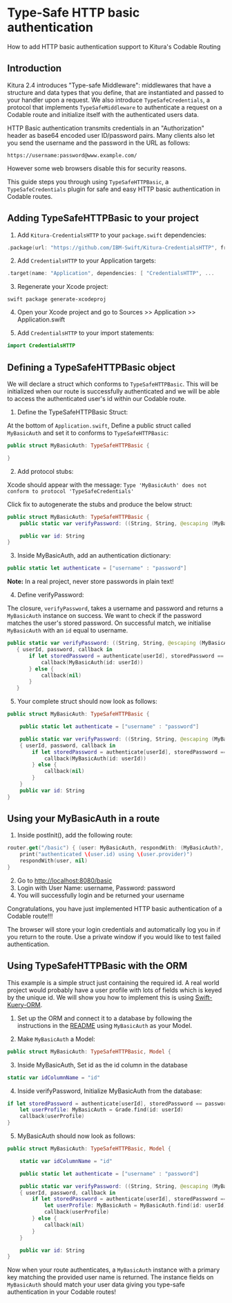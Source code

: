 <div class="titleBlock">
  <h1>Type-Safe HTTP basic authentication</h1>
  <p>How to add HTTP basic authentication support to Kitura's Codable Routing</p>
</div>

## Introduction
Kitura 2.4 introduces "Type-safe Middleware": middlewares that have a structure and data types that you define, that are instantiated and passed to your handler upon a request. We also introduce `TypeSafeCredentials`, a protocol that implements `TypeSafeMiddleware` to authenticate a request on a Codable route and initialize itself with the authenticated users data.

HTTP Basic authentication transmits credentials in an "Authorization" header as base64 encoded user ID/password pairs. Many clients also let you send the username and the password in the URL as follows:

```
https://username:password@www.example.com/
```

However some web browsers disable this for security reasons.

This guide steps you through using `TypeSafeHTTPBasic`, a `TypeSafeCredentials` plugin for safe and easy HTTP basic authentication in Codable routes.

## Adding TypeSafeHTTPBasic to your project

1) Add `Kitura-CredentialsHTTP` to your `package.swift` dependencies:
```swift
.package(url: "https://github.com/IBM-Swift/Kitura-CredentialsHTTP", from: "2.1.0"),
```

2) Add `CredentialsHTTP` to your Application targets:
```swift
.target(name: "Application", dependencies: [ "CredentialsHTTP", ...
```

3) Regenerate your Xcode project:
```
swift package generate-xcodeproj
```

4) Open your Xcode project and go to Sources >> Application >> Application.swift

5) Add `CredentialsHTTP` to your import statements:
```swift
import CredentialsHTTP
```

## Defining a TypeSafeHTTPBasic object

We will declare a struct which conforms to `TypeSafeHTTPBasic`. This will be initialized when our route is successfully authenticated and we will be able to access the authenticated user's id within our Codable route.

1) Define the TypeSafeHTTPBasic Struct:

At the bottom of `Application.swift`, Define a public struct called `MyBasicAuth` and set it to conforms to `TypeSafeHTTPBasic`:
```swift
public struct MyBasicAuth: TypeSafeHTTPBasic {

}
```
2) Add protocol stubs:

Xcode should appear with the message:
`Type 'MyBasicAuth' does not conform to protocol 'TypeSafeCredentials'`

Click fix to autogenerate the stubs and produce the below struct:
```swift
public struct MyBasicAuth: TypeSafeHTTPBasic {
    public static var verifyPassword: ((String, String, @escaping (MyBasicAuth?) -> Void) -> Void)

    public var id: String
}
```

3) Inside MyBasicAuth, add an authentication dictionary:


```swift
public static let authenticate = ["username" : "password"]
```

__Note:__ In a real project, never store passwords in plain text!

4) Define verifyPassword:

The closure, `verifyPassword`, takes a username and password and returns a `MyBasicAuth` instance on success. We want to check if the password matches the user's stored password. On successful match, we initialise `MyBasicAuth` with an `id` equal to username.

```swift
public static var verifyPassword: ((String, String, @escaping (MyBasicAuth?) -> Void) -> Void) =
   { userId, password, callback in
       if let storedPassword = authenticate[userId], storedPassword == password {
           callback(MyBasicAuth(id: userId))
       } else {
           callback(nil)
       }
   }
```

5) Your complete struct should now look as follows:
```swift
public struct MyBasicAuth: TypeSafeHTTPBasic {

    public static let authenticate = ["username" : "password"]

    public static var verifyPassword: ((String, String, @escaping (MyBasicAuth?) -> Void) -> Void) =
    { userId, password, callback in
        if let storedPassword = authenticate[userId], storedPassword == password {
            callback(MyBasicAuth(id: userId))
        } else {
            callback(nil)
        }
    }
    public var id: String
}
```

## Using your MyBasicAuth in a route

1) Inside postInit(), add the following route:
```swift
router.get("/basic") { (user: MyBasicAuth, respondWith: (MyBasicAuth?, RequestError?) -> Void) in
    print("authenticated \(user.id) using \(user.provider)")
    respondWith(user, nil)
}
```

2) Go to [http://localhost:8080/basic](http://localhost:8080/basic)
3) Login with User Name: username, Password: password
4) You will successfully login and be returned your username

Congratulations, you have just implemented HTTP basic authentication of a Codable route!!!

The browser will store your login credentials and automatically log you in if you return to the route. Use a private window if you would like to test failed authentication.

## Using TypeSafeHTTPBasic with the ORM

This example is a simple struct just containing the required id. A real world project would probably have a user profile with lots of fields which is keyed by the unique id. We will show you how to implement this is using [Swift-Kuery-ORM](https://github.com/IBM-Swift/Swift-Kuery-ORM).

 1) Set up the ORM and connect it to a database by following the instructions in the [README](https://github.com/IBM-Swift/Swift-Kuery-ORM/blob/master/README.md) using `MyBasicAuth` as your Model.

2) Make `MyBasicAuth` a Model:
```swift
public struct MyBasicAuth: TypeSafeHTTPBasic, Model {
```
3) Inside MyBasicAuth, Set id as the id column in the database
```swift
static var idColumnName = "id"
```
4) Inside verifyPassword, Initialize MyBasicAuth from the database:
```swift
if let storedPassword = authenticate[userId], storedPassword == password {
    let userProfile: MyBasicAuth = Grade.find(id: userId)
    callback(userProfile)
}
```
5) MyBasicAuth should now look as follows:
```swift
public struct MyBasicAuth: TypeSafeHTTPBasic, Model {

    static var idColumnName = "id"

    public static let authenticate = ["username" : "password"]

    public static var verifyPassword: ((String, String, @escaping (MyBasicAuth?) -> Void) -> Void) =
    { userId, password, callback in
        if let storedPassword = authenticate[userId], storedPassword == password {
            let userProfile: MyBasicAuth = MyBasicAuth.find(id: userId)
            callback(userProfile)
        } else {
            callback(nil)
        }
    }

    public var id: String    
}
```

Now when your route authenticates, a `MyBasicAuth` instance with a primary key matching the provided user name is returned. The instance fields on `MyBasicAuth` should match your user data giving you type-safe authentication in your Codable routes!
